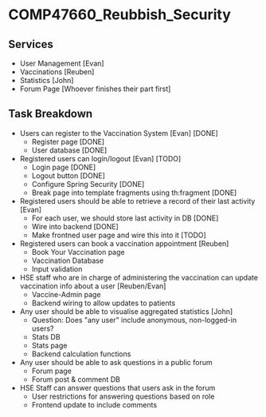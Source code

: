# COMP47660_Reubbish_Security

## Services
- User Management [Evan]
- Vaccinations [Reuben]
- Statistics [John]
- Forum Page [Whoever finishes their part first]

## Task Breakdown
- Users can register to the Vaccination System [Evan] [DONE]
    - Register page [DONE]
    - User database [DONE]
- Registered users can login/logout [Evan] [TODO]
    - Login page [DONE]
    - Logout button [DONE]
    - Configure Spring Security [DONE]
    - Break page into template fragments using th:fragment [DONE]
- Registered users should be able to retrieve a record of their last activity [Evan]
    - For each user, we should store last activity in DB [DONE]
    - Wire into backend [DONE]
    - Make frontned user page and wire this into it [TODO]
- Registered users can book a vaccination appointment [Reuben]
    - Book Your Vaccination page
    - Vaccination Database
    - Input validation
- HSE staff who are in charge of administering the vaccination can update vaccination info about a user [Reuben/Evan]
    - Vaccine-Admin page
    - Backend wiring to allow updates to patients
- Any user should be able to visualise aggregated statistics [John]
    - Question: Does "any user" include anonymous, non-logged-in users?
    - Stats DB
    - Stats page
    - Backend calculation functions
- Any user should be able to ask questions in a public forum
    - Forum page
    - Forum post & comment DB
- HSE Staff can answer questions that users ask in the forum
    - User restrictions for answering questions based on role
    - Frontend update to include comments
